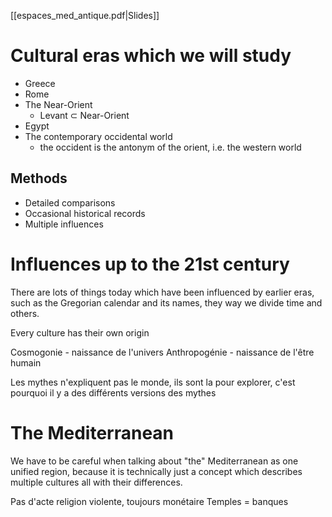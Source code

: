 [[espaces_med_antique.pdf|Slides]]
# Cultural eras which we will study
- Greece
- Rome
- The Near-Orient
	- Levant $\subset$ Near-Orient
- Egypt
- The contemporary occidental world
	- the occident is the antonym of the orient, i.e. the western world

## Methods
- Detailed comparisons
- Occasional historical records
- Multiple influences

# Influences up to the 21st century
There are lots of things today which have been influenced by earlier eras, such as the Gregorian calendar and its names, they way we divide time and others.

Every culture has their own origin

Cosmogonie - naissance de l'univers
Anthropogénie - naissance de l'être humain

Les mythes n'expliquent pas le monde, ils sont la pour explorer, c'est pourquoi il y a des différents versions des mythes

# The Mediterranean
We have to be careful when talking about "the" Mediterranean as one unified region, because it is technically just a concept which describes multiple cultures all with their differences.

Pas d'acte religion violente, toujours monétaire
Temples = banques